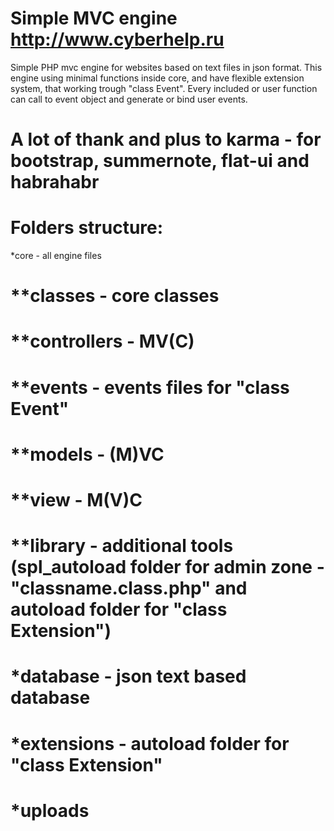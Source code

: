 # Simple MVC engine http://www.cyberhelp.ru
 Simple PHP mvc engine for websites based on text files in json format.
 This engine using minimal functions inside core, and have flexible extension system, that working trough "class Event". Every included or user function can call to event object and generate or bind user events.
#
# A lot of thank and plus to karma - for bootstrap, summernote, flat-ui and habrahabr
#
# Folders structure:
 *core - all engine files
# **classes - core classes
# **controllers - MV(C)
# **events - events files for "class Event"
# **models - (M)VC
# **view - M(V)C
# **library - additional tools (spl_autoload folder for admin zone - "classname.class.php" and autoload folder for "class Extension")
# *database - json text based database
# *extensions - autoload folder for "class Extension"
# *uploads
